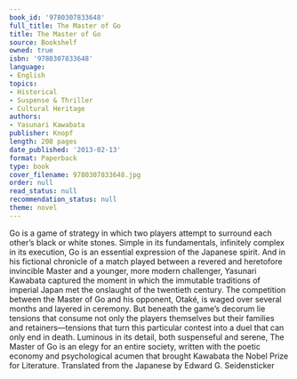 ```yaml
---
book_id: '9780307833648'
full_title: The Master of Go
title: The Master of Go
source: Bookshelf
owned: true
isbn: '9780307833648'
language:
- English
topics:
- Historical
- Suspense & Thriller
- Cultural Heritage
authors:
- Yasunari Kawabata
publisher: Knopf
length: 208 pages
date_published: '2013-02-13'
format: Paperback
type: book
cover_filename: 9780307833648.jpg
order: null
read_status: null
recommendation_status: null
theme: novel
---
```

Go is a game of strategy in which two players attempt to surround each other’s black or white stones. Simple in its fundamentals, infinitely complex in its execution, Go is an essential expression of the Japanese spirit. And in his fictional chronicle of a match played between a revered and heretofore invincible Master and a younger, more modern challenger, Yasunari Kawabata captured the moment in which the immutable traditions of imperial Japan met the onslaught of the twentieth century.
The competition between the Master of Go and his opponent, Otaké, is waged over several months and layered in ceremony. But beneath the game’s decorum lie tensions that consume not only the players themselves but their families and retainers—tensions that turn this particular contest into a duel that can only end in death. Luminous in its detail, both suspenseful and serene, The Master of Go is an elegy for an entire society, written with the poetic economy and psychological acumen that brought Kawabata the Nobel Prize for Literature.
Translated from the Japanese by Edward G. Seidensticker
